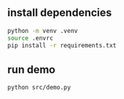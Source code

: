 ## install dependencies

```sh
python -m venv .venv
source .envrc
pip install -r requirements.txt
```

## run demo

```sh
python src/demo.py
```
